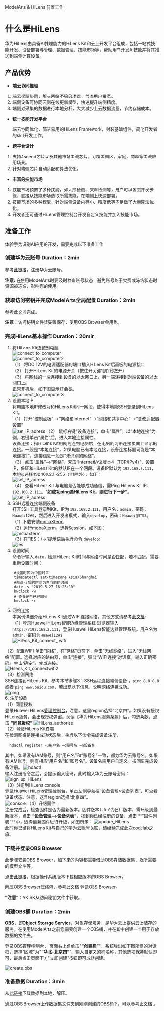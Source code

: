 ModelArts & HiLens 前置工作
# 什么是HiLens 
华为HiLens由具备AI推理能力的HiLens Kit和云上开发平台组成，包括一站式技能开发、设备部署与管理、数据管理、技能市场等，帮助用户开发AI技能并将其推送到端侧计算设备。

## 产品优势
- **端云协同推理**
 1. 端云模型协同，解决网络不稳的场景，节省用户带宽。
 2. 端侧设备可协同云侧在线更新模型，快速提升端侧精度。
 3. 端侧对采集的数据进行本地分析，大大减少上云数据流量，节约存储成本。

- **统一技能开发平台**

    端云协同优化，简洁易用的HiLens Framework，封装基础组件，简化开发者的skill开发工作。
- **跨平台设计**
 1. 支持Ascend芯片以及其他市场主流芯片，可覆盖园区，家庭，商超等主流应用场景。
 2. 针对端侧芯片自动适配和算法优化。

- **丰富的技能市场**
 1. 技能市场预置了多种技能，如人形检测、哭声检测等，用户可以省去开发步骤，直接从技能市场选取所需技能，在端侧上快速部署。
 2. 技能市场的多种模型，针对端侧设备内存小、精度低等不足做了大量算法优化。
 3. 开发者还可通过HiLens管理控制台开发自定义技能并加入技能市场。
 
 
## 准备工作

体验手势识别AI应用的开发，需要完成以下准备工作

### 创建华为云账号   Duration：2min

参考[此链接](https://support.huaweicloud.com/prepare-modelarts/modelarts_08_0001.html)，注册华为云账号。

 **注意:** 在使用ModelArts时要及时检查账号状态，避免账号处于欠费或冻结状态时资源被冻结，影响您的使用。 

### 获取访问密钥并完成ModelArts全局配置   Duration：2min

参考[此文档](https://support.huaweicloud.com/prepare-modelarts/modelarts_08_0002.html)完成。

**注意**：访问秘钥文件请妥善保存，使用OBS Browser会用到。


### 完成HiLens基本操作   Duration：20min
1.	将HiLens Kit连接到电脑  
![connect_to_computer](./img/connect_to_computer.png)  
![connect_to_computer2](./img/connect_to_computer2.PNG)  
（1）	将DC 12V的电源适配器的端口插入HiLens Kit后面板的电源接口  
（2）	打开HiLens Kit的电源开关（按住开关键1到2秒放开）  
（3）	将网线的一端连接到设备的以太网口上，另一端连接到对端设备的以太网口上。  
正常开机后，如下图显示灯会亮。  
![connect_to_computer3](./img/connect_to_computer3.png) 
2. 设置本地IP  
将电脑本地IP修改为和HiLens Kit同一网段，使得本地能SSH登录到HiLens Kit。  
（1）	打开“控制面板”—>“网络和Internet”—>“网络和共享中心”—>“更改适配器设置”  
![set_IP_adress](./img/set_IP_adress.png)
（2）	鼠标右键“设备连接”，单击“属性”。以“本地连接”为例，右键单击“属性”后，进入本地连接属性。  
设备连接：指HiLens Kit用网线连到电脑后，在电脑的网络连接页面上显示的连接。一般是“本地连接”，如果电脑已有本地连接，设备连接标题可能是“本地连接2”，连接信息一般是“未识别的网络”。  
（3）	点击“属性”—>“网络”，双击“Internet协议版本4（TCP/IPv4）”，设置IP，保证和HiLens Kit的默认IP在一个网段。设备IP默认为 ``192.168.2.111``，本地ip选择192.168.2.1~255（111除外），如下：  
![set_IP_adress](./img/set_IP_adress2.png)  
（4）	查看HiLens Kit 与电脑是否能够成功通信，需Ping HiLens Kit IP: ``192.168.2.111``。**“如成功ping通HiLens Kit，则进行下一步”**。  
![set_IP_adress](./img/ping_hilens_kit_ip.png) 
3. SSH远程连接端侧设备  
打开SSH工具登录到Kit，IP为 ``192.168.2.111``，用户名：``admin``，密码：``Huawei12#$``，然后进入开发者模式，输入``develop``，密码：``Huawei@SYS3``。  
（1）下载安装[mobaXterm](https://mobaxterm.mobatek.net/download.html)  
（2）运行mobaXterm，选择Session，如下图：  
![mobaxterm](./img/mobaxterm.PNG)  
（3）在“IES：/->”提示语后执行命令 ``develop``:  
![ies](./img/ies.jpg)  
4. 设置时间  
命令行输入 ``date``，检测HiLens Kit时间与网络时间是否匹配，若不匹配，需要重新设置时间：
```    
    #设置时区为中国时区
    timedatectl set-timezone Asia/Shanghai
    #修改-s后的时间为你当前的时间
    date -s "2019-5-27 16:25:30"
    hwclock -w
    # 查看是否已经同步
    hwclock -r
```
5. 网络连接  
本案例详细介绍HiLens Kit通过WIFI连接网络，其他方式请参考[此文档](https://support.huaweicloud.com/usermanual-hilens/hilens_02_0050.html):  
（1）登录Huawei HiLens智能边缘管理系统
浏览器输入``https://192.168.2.111``，登录Huawei HiLens智能边缘管理系统。用户名为``admin``，密码为``Huawei12#$``  
![Hilens_Kit_connect_ wifi](./img/Hilens_Kit_connectwifi.png)

（2）配置WIFI
单击“网络”，在“网络”页签下，单击“无线网络”，进入“无线网络”配置。选择对应的路由器，单击“连接”，弹出“WIFI连接”对话框，输入正确密码。单击“确定”，完成连接。  
![Hilens_Kit_connectwifi2](./img/Hilens_Kit_connectwifi2.png)  
（3）检测网络  
SSH连接到HiLens Kit，参考本节步骤3：SSH远程连接端侧设备 ，```ping 8.8.8.8``` 或者 ```ping www.baidu.com```，若出现以下信息，说明网络连接成功。  
![ping](./img/ping.png)  
6. 注册设备  
（1）同意授权  
登录Huawei HiLens[管理控制台](https://console.huaweicloud.com/hilens/)，注意，这里region选择“北京四”。如果没有授权HiLens服务，会出现授权弹窗。阅读《华为HiLens服务条款》后，勾选条款，点击 **“同意授权”**
![HiLens_authorize](./img/HiLens_authorize.PNG)  
（2）登陆HiLens Kit终端  
在检测网络是连接成功状态后，执行以下命令完成设备注册。
```
  hdactl register -u用户名 –d账号名 –n设备名
```
   其中，如果没有IAM账号，则“用户名”和“账号名”一致，都为华为云账号名。如果有IAM账号，则有相应“用户名”和“账号名”。设备名需用户自定义。按回车完成设备注册。
![hdactl](./img/hdactl.png)  
  输入注册指令之后，会提示输入密码，此时输入华为云账号密码：
![sign_up_HiLens](./img/sign_up_HiLens.PNG)  
（3）注册到HiLens console  
登录Huawei HiLens[管理控制台](https://console.huaweicloud.com/hilens/)，单击左侧导航栏“设备管理>设备列表”，可查看设备状态。注意，这里region选择“北京四”。  
![console](./img/console.png)
（4）升级固件  
注册完成后，检查固件是否为最新版本。固件版本``1.0.0``为出厂版本，需升级到最新版本，点击 **“设备管理—>设备列表”**，找到你已经注册的设备，点击 **“固件列表”**中，选择最新固件进行升级，如图所示：
 ![update_HiLens](./img/update_HiLens.PNG)  
此时你已经将HiLens Kit与自己的华为云账号关联，请继续完成此次codelab之旅。 

### 下载并登录OBS Browser  

此步骤安装OBS Browser，加下来的内容都需要借助OBS存储数据集，及所需要的模型文件等。

点击[此链接]( https://support.huaweicloud.com/clientogw-obs/zh-cn_topic_0045829056.html )，根据操作系统版本下载相应版本的OBS Browser。

解压OBS Browser压缩包，参考[此文档](https://support.huaweicloud.com/clientogw-obs/zh-cn_topic_0045829058.html) 登录OBS Browser。

**“注意”**：AK SK从访问秘钥文件中获取。

### 创建OBS桶   Duration：2min

**OBS**，即**Object Storage Service**，对象存储服务，是华为云上提供云上储存的服务。在使用ModelArts之前您需要创建一个OBS桶，并在其中创建一个用于存放数据的文件夹。 

登录[OBS管理控制台](https://storage.huaweicloud.com/obs/#/obs/manager/buckets)， 页面右上角单击"**“创建桶”**"，系统弹出如下图所示的对话框，选择"区域"为"**“华北-北京四”**"，输入自定义的桶名称，其他选项保持默认即可，最后点击页面下方"立即创建"按钮即可成功创建。 

![create_obs](./img/create_obs.png)

### 准备数据   Duration：3min

从[此链接](https://modelarts-labs.obs.cn-north-1.myhuaweicloud.com/codelab/gesture/gesture-data.tar.gz)下载数据到本地，解压。

通过OBS Browser上传数据集文件夹到刚刚创建的OBS桶下，可以参考[此文档](https://support.huaweicloud.com/qs-obs/obs_qs_0002.html) 。
